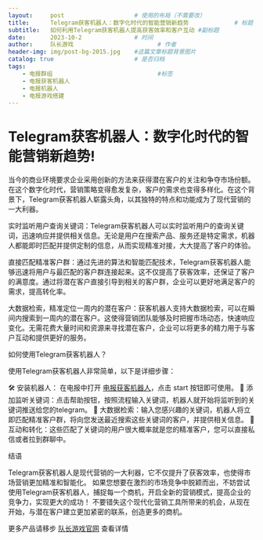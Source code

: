 ```yaml
---
layout:     post   				    # 使用的布局（不需要改）
title:      Telegram获客机器人：数字化时代的智能营销新趋势 			# 标题 
subtitle:   如何利用Telegram获客机器人提高获客效率和客户互动 #副标题
date:       2023-10-2				# 时间
author:     队长游戏 						# 作者
header-img: img/post-bg-2015.jpg 	#这篇文章标题背景图片
catalog: true 						# 是否归档
tags:
    - 电报群组								#标签
    - 电报获客机器人
    - 电报机器人
    - 电报游戏搭建
---
```

# Telegram获客机器人：数字化时代的智能营销新趋势!

当今的商业环境要求企业采用创新的方法来获得潜在客户的关注和争夺市场份额。在这个数字化时代，营销策略变得愈发复杂，客户的需求也变得多样化。在这个背景下，Telegram获客机器人崭露头角，以其独特的特点和功能成为了现代营销的一大利器。

实时监听用户查询关键词：Telegram获客机器人可以实时监听用户的查询关键词，迅速响应并提供相关信息。无论是用户在搜索产品、服务还是特定需求，机器人都能即时匹配并提供定制的信息，从而实现精准对接，大大提高了客户的体验。

直接匹配精准客户群：通过先进的算法和智能匹配技术，Telegram获客机器人能够迅速将用户与最匹配的客户群连接起来。这不仅提高了获客效率，还保证了客户的满意度。通过将潜在客户直接引导到相关的客户群，企业可以更好地满足客户的需求，提高转化率。

大数据检索，精准定位一周内的潜在客户：获客机器人支持大数据检索，可以在瞬间内搜索到一周内的潜在客户。这使得营销团队能够及时把握市场动态，快速响应变化。无需花费大量时间和资源来寻找潜在客户，企业可以将更多的精力用于与客户互动和提供更好的服务。

如何使用Telegram获客机器人？

使用Telegram获客机器人非常简单，以下是详细步骤：

🛠️ 安装机器人： 在电报中打开 [电报获客机器人]( https://t.me/zyhaoBot "telegram获客机器人")，点击 start 按钮即可使用。
🤖 添加监听关键词：点击帮助按钮，按照流程输入关键词，机器人就开始将监听到的关键词推送给您的telegram。
📢 大数据检索：输入您感兴趣的关键词，机器人将立即匹配精准客户群，将向您发送最近搜索这些关键词的客户，并提供相关信息。
📝 互动和转化：这些匹配了关键词的用户很大概率就是您的精准客户，您可以直接私信或者拉到群聊中。

结语

Telegram获客机器人是现代营销的一大利器，它不仅提升了获客效率，也使得市场营销更加精准和智能化。
如果您想要在激烈的市场竞争中脱颖而出，不妨尝试使用Telegram获客机器人，捕捉每一个商机，开启全新的营销模式，提高企业的竞争力，实现更大的成功！
不要错失这个现代化营销工具所带来的机会，从现在开始，与潜在客户建立更加紧密的联系，创造更多的商机。

更多产品请移步  [队长游戏官网](http://tggame.site  "队长游戏官方网站") 查看详情
